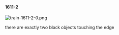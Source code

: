 #### 1611-2
![train-1611-2-0.png](https://github.com/lil-lab/nlvr/raw/master/nlvr/train/images/15/train-1611-2-0.png "train-1611-2-0.png")

there are exactly two black objects touching the edge
